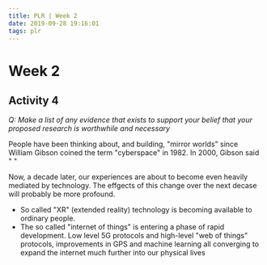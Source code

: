```yaml
---
title: PLR | Week 2
date: 2019-09-28 19:16:01
tags: plr
---
```


# Week 2

## Activity 4

*Q: Make a list of any evidence that exists to support your belief that your proposed research is worthwhile and necessary*

People have been thinking about, and building, "mirror worlds" since William Gibson coined the term "cyberspace" in 1982. In 2000, Gibson said "
"

Now, a decade later, our experiences are about to become even heavily mediated by technology. The effgects of this change over the next decase will probably be more profound.

  *    So called "XR" (extended reality) technology is becoming available to ordinary people.
  *   The so called "internet of things" is entering a phase of rapid development. Low level 5G protocols and high-level "web of things" protocols, improvements in GPS and machine learning all converging to expand the internet much further into our physical lives



